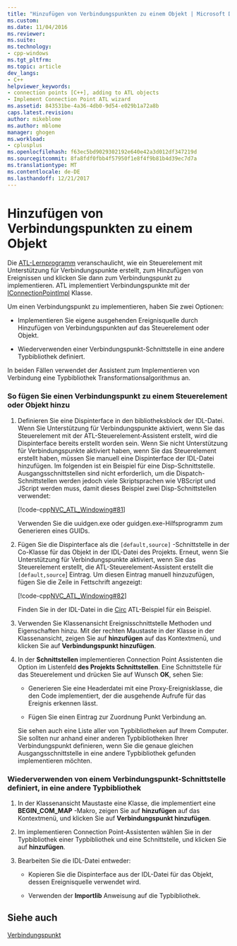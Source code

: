 ```yaml
---
title: "Hinzufügen von Verbindungspunkten zu einem Objekt | Microsoft Docs"
ms.custom: 
ms.date: 11/04/2016
ms.reviewer: 
ms.suite: 
ms.technology:
- cpp-windows
ms.tgt_pltfrm: 
ms.topic: article
dev_langs:
- C++
helpviewer_keywords:
- connection points [C++], adding to ATL objects
- Implement Connection Point ATL wizard
ms.assetid: 843531be-4a36-4db0-9d54-e029b1a72a8b
caps.latest.revision: 
author: mikeblome
ms.author: mblome
manager: ghogen
ms.workload:
- cplusplus
ms.openlocfilehash: f63ec5bd9029302192e640e42a3d012df347219d
ms.sourcegitcommit: 8fa8fdf0fbb4f57950f1e8f4f9b81b4d39ec7d7a
ms.translationtype: MT
ms.contentlocale: de-DE
ms.lasthandoff: 12/21/2017
---
```

# <a name="adding-connection-points-to-an-object"></a>Hinzufügen von Verbindungspunkten zu einem Objekt
Die [ATL-Lernprogramm](../atl/active-template-library-atl-tutorial.md) veranschaulicht, wie ein Steuerelement mit Unterstützung für Verbindungspunkte erstellt, zum Hinzufügen von Ereignissen und klicken Sie dann zum Verbindungspunkt zu implementieren. ATL implementiert Verbindungspunkte mit der [IConnectionPointImpl](../atl/reference/iconnectionpointimpl-class.md) Klasse.  
  
 Um einen Verbindungspunkt zu implementieren, haben Sie zwei Optionen:  
  
-   Implementieren Sie eigene ausgehenden Ereignisquelle durch Hinzufügen von Verbindungspunkten auf das Steuerelement oder Objekt.  
  
-   Wiederverwenden einer Verbindungspunkt-Schnittstelle in eine andere Typbibliothek definiert.  
  
 In beiden Fällen verwendet der Assistent zum Implementieren von Verbindung eine Typbibliothek Transformationsalgorithmus an.  
  
### <a name="to-add-a-connection-point-to-a-control-or-object"></a>So fügen Sie einen Verbindungspunkt zu einem Steuerelement oder Objekt hinzu  
  
1.  Definieren Sie eine Dispinterface in den bibliotheksblock der IDL-Datei. Wenn Sie Unterstützung für Verbindungspunkte aktiviert, wenn Sie das Steuerelement mit der ATL-Steuerelement-Assistent erstellt, wird die Dispinterface bereits erstellt worden sein. Wenn Sie nicht Unterstützung für Verbindungspunkte aktiviert haben, wenn Sie das Steuerelement erstellt haben, müssen Sie manuell eine Dispinterface der IDL-Datei hinzufügen. Im folgenden ist ein Beispiel für eine Disp-Schnittstelle. Ausgangsschnittstellen sind nicht erforderlich, um die Dispatch-Schnittstellen werden jedoch viele Skriptsprachen wie VBScript und JScript werden muss, damit dieses Beispiel zwei Disp-Schnittstellen verwendet:  
  
     [!code-cpp[NVC_ATL_Windowing#81](../atl/codesnippet/cpp/adding-connection-points-to-an-object_1.idl)]  
  
     Verwenden Sie die uuidgen.exe oder guidgen.exe-Hilfsprogramm zum Generieren eines GUIDs.  
  
2.  Fügen Sie die Dispinterface als die `[default,source]` -Schnittstelle in der Co-Klasse für das Objekt in der IDL-Datei des Projekts. Erneut, wenn Sie Unterstützung für Verbindungspunkte aktiviert, wenn Sie das Steuerelement erstellt, die ATL-Steuerelement-Assistent erstellt die `[default,source`] Eintrag. Um diesen Eintrag manuell hinzuzufügen, fügen Sie die Zeile in Fettschrift angezeigt:  
  
     [!code-cpp[NVC_ATL_Windowing#82](../atl/codesnippet/cpp/adding-connection-points-to-an-object_2.idl)]  
  
     Finden Sie in der IDL-Datei in die [Circ](../visual-cpp-samples.md) ATL-Beispiel für ein Beispiel.  
  
3.  Verwenden Sie Klassenansicht Ereignisschnittstelle Methoden und Eigenschaften hinzu. Mit der rechten Maustaste in der Klasse in der Klassenansicht, zeigen Sie auf **hinzufügen** auf das Kontextmenü, und klicken Sie auf **Verbindungspunkt hinzufügen**.  
  
4.  In der **Schnittstellen** implementieren Connection Point Assistenten die Option im Listenfeld **des Projekts Schnittstellen**. Eine Schnittstelle für das Steuerelement und drücken Sie auf Wunsch **OK**, sehen Sie:  
  
    -   Generieren Sie eine Headerdatei mit eine Proxy-Ereignisklasse, die den Code implementiert, der die ausgehende Aufrufe für das Ereignis erkennen lässt.  
  
    -   Fügen Sie einen Eintrag zur Zuordnung Punkt Verbindung an.  
  
     Sie sehen auch eine Liste aller von Typbibliotheken auf Ihrem Computer. Sie sollten nur anhand einer anderen Typbibliotheken Ihrer Verbindungspunkt definieren, wenn Sie die genaue gleichen Ausgangsschnittstelle in eine andere Typbibliothek gefunden implementieren möchten.  
  
### <a name="to-reuse-a-connection-point-interface-defined-in-another-type-library"></a>Wiederverwenden von einem Verbindungspunkt-Schnittstelle definiert, in eine andere Typbibliothek  
  
1.  In der Klassenansicht Maustaste eine Klasse, die implementiert eine **BEGIN_COM_MAP** -Makro, zeigen Sie auf **hinzufügen** auf das Kontextmenü, und klicken Sie auf **Verbindungspunkt hinzufügen**.  
  
2.  Im implementieren Connection Point-Assistenten wählen Sie in der Typbibliothek einer Typbibliothek und eine Schnittstelle, und klicken Sie auf **hinzufügen**.  
  
3.  Bearbeiten Sie die IDL-Datei entweder:  
  
    -   Kopieren Sie die Dispinterface aus der IDL-Datei für das Objekt, dessen Ereignisquelle verwendet wird.  
  
    -   Verwenden der **Importlib** Anweisung auf die Typbibliothek.  
  
## <a name="see-also"></a>Siehe auch  
 [Verbindungspunkt](../atl/atl-connection-points.md)

